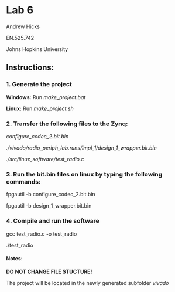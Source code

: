 <h1>Lab 6</h1>
<p>Andrew Hicks</p>
<p>EN.525.742</p>
<p>Johns Hopkins University</p>





<h2>Instructions:</h2>
<h3>1. Generate the project</h3>
<p><b>Windows:</b> Run <i>make_project.bat</i></p>
<p><b>Linux:</b> Run <i>make_project.sh</i></p>
<h3>2. Transfer the following files to the Zynq:</h3>
<p><i>configure_codec_2.bit.bin</i></p>
<p><i>./vivado/radio_periph_lab.runs/impl_1/design_1_wrapper.bit.bin</i></p>
<p><i>./src/linux_software/test_radio.c</i></p>
<h3>3. Run the bit.bin files on linux by typing the following commands:</h3>
<p>fpgautil -b configure_codec_2.bit.bin</p>
<p>fpgautil -b design_1_wrapper.bit.bin</p>
<h3>4. Compile and run the software</h3>
<p>gcc test_radio.c -o test_radio</p>
<p>./test_radio</p>

<h4>Notes:</h4>
<p><b>DO NOT CHANGE FILE STUCTURE!</b></p>
<p>The project will be located in the newly generated subfolder <i>vivado</i></p>

